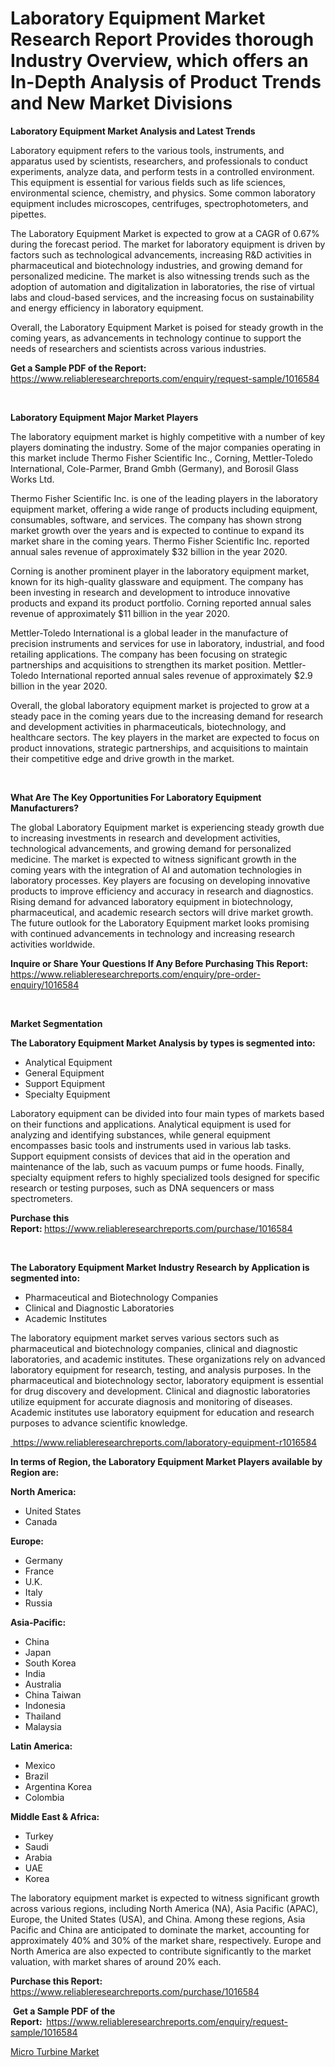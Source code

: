 <p><h1>Laboratory Equipment Market Research Report Provides thorough Industry Overview, which offers an In-Depth Analysis of Product Trends and New Market Divisions</h1></p><p><strong>Laboratory Equipment Market Analysis and Latest Trends</strong></p>
<p><p>Laboratory equipment refers to the various tools, instruments, and apparatus used by scientists, researchers, and professionals to conduct experiments, analyze data, and perform tests in a controlled environment. This equipment is essential for various fields such as life sciences, environmental science, chemistry, and physics. Some common laboratory equipment includes microscopes, centrifuges, spectrophotometers, and pipettes.</p><p>The Laboratory Equipment Market is expected to grow at a CAGR of 0.67% during the forecast period. The market for laboratory equipment is driven by factors such as technological advancements, increasing R&D activities in pharmaceutical and biotechnology industries, and growing demand for personalized medicine. The market is also witnessing trends such as the adoption of automation and digitalization in laboratories, the rise of virtual labs and cloud-based services, and the increasing focus on sustainability and energy efficiency in laboratory equipment.</p><p>Overall, the Laboratory Equipment Market is poised for steady growth in the coming years, as advancements in technology continue to support the needs of researchers and scientists across various industries.</p></p>
<p><strong>Get a Sample PDF of the Report:&nbsp;</strong> <a href="https://www.reliableresearchreports.com/enquiry/request-sample/1016584">https://www.reliableresearchreports.com/enquiry/request-sample/1016584</a></p>
<p>&nbsp;</p>
<p><strong>Laboratory Equipment Major Market Players</strong></p>
<p><p>The laboratory equipment market is highly competitive with a number of key players dominating the industry. Some of the major companies operating in this market include Thermo Fisher Scientific Inc., Corning, Mettler-Toledo International, Cole-Parmer, Brand Gmbh (Germany), and Borosil Glass Works Ltd.</p><p>Thermo Fisher Scientific Inc. is one of the leading players in the laboratory equipment market, offering a wide range of products including equipment, consumables, software, and services. The company has shown strong market growth over the years and is expected to continue to expand its market share in the coming years. Thermo Fisher Scientific Inc. reported annual sales revenue of approximately $32 billion in the year 2020.</p><p>Corning is another prominent player in the laboratory equipment market, known for its high-quality glassware and equipment. The company has been investing in research and development to introduce innovative products and expand its product portfolio. Corning reported annual sales revenue of approximately $11 billion in the year 2020.</p><p>Mettler-Toledo International is a global leader in the manufacture of precision instruments and services for use in laboratory, industrial, and food retailing applications. The company has been focusing on strategic partnerships and acquisitions to strengthen its market position. Mettler-Toledo International reported annual sales revenue of approximately $2.9 billion in the year 2020.</p><p>Overall, the global laboratory equipment market is projected to grow at a steady pace in the coming years due to the increasing demand for research and development activities in pharmaceuticals, biotechnology, and healthcare sectors. The key players in the market are expected to focus on product innovations, strategic partnerships, and acquisitions to maintain their competitive edge and drive growth in the market.</p></p>
<p>&nbsp;</p>
<p><strong>What Are The Key Opportunities For Laboratory Equipment Manufacturers?</strong></p>
<p><p>The global Laboratory Equipment market is experiencing steady growth due to increasing investments in research and development activities, technological advancements, and growing demand for personalized medicine. The market is expected to witness significant growth in the coming years with the integration of AI and automation technologies in laboratory processes. Key players are focusing on developing innovative products to improve efficiency and accuracy in research and diagnostics. Rising demand for advanced laboratory equipment in biotechnology, pharmaceutical, and academic research sectors will drive market growth. The future outlook for the Laboratory Equipment market looks promising with continued advancements in technology and increasing research activities worldwide.</p></p>
<p><strong>Inquire or Share Your Questions If Any Before Purchasing This Report:</strong> <a href="https://www.reliableresearchreports.com/enquiry/pre-order-enquiry/1016584">https://www.reliableresearchreports.com/enquiry/pre-order-enquiry/1016584</a></p>
<p>&nbsp;</p>
<p><strong>Market Segmentation</strong></p>
<p><strong>The Laboratory Equipment Market Analysis by types is segmented into:</strong></p>
<p><ul><li>Analytical Equipment</li><li>General Equipment</li><li>Support Equipment</li><li>Specialty Equipment</li></ul></p>
<p><p>Laboratory equipment can be divided into four main types of markets based on their functions and applications. Analytical equipment is used for analyzing and identifying substances, while general equipment encompasses basic tools and instruments used in various lab tasks. Support equipment consists of devices that aid in the operation and maintenance of the lab, such as vacuum pumps or fume hoods. Finally, specialty equipment refers to highly specialized tools designed for specific research or testing purposes, such as DNA sequencers or mass spectrometers.</p></p>
<p><strong>Purchase this Report:&nbsp;</strong><a href="https://www.reliableresearchreports.com/purchase/1016584">https://www.reliableresearchreports.com/purchase/1016584</a></p>
<p>&nbsp;</p>
<p><strong>The Laboratory Equipment Market Industry Research by Application is segmented into:</strong></p>
<p><ul><li>Pharmaceutical and Biotechnology Companies</li><li>Clinical and Diagnostic Laboratories</li><li>Academic Institutes</li></ul></p>
<p><p>The laboratory equipment market serves various sectors such as pharmaceutical and biotechnology companies, clinical and diagnostic laboratories, and academic institutes. These organizations rely on advanced laboratory equipment for research, testing, and analysis purposes. In the pharmaceutical and biotechnology sector, laboratory equipment is essential for drug discovery and development. Clinical and diagnostic laboratories utilize equipment for accurate diagnosis and monitoring of diseases. Academic institutes use laboratory equipment for education and research purposes to advance scientific knowledge.</p></p>
<p><a href="https://www.reliableresearchreports.com/laboratory-equipment-r1016584">&nbsp;https://www.reliableresearchreports.com/laboratory-equipment-r1016584</a></p>
<p><strong>In terms of Region, the Laboratory Equipment Market Players available by Region are:</strong></p>
<p>
    <p> <strong> North America: </strong>
        <ul>
            <li>United States</li>
            <li>Canada</li>
        </ul>
        </p> 
    <p> <strong> Europe: </strong>
        <ul>
            <li>Germany</li>
            <li>France</li>
            <li>U.K.</li>
            <li>Italy</li>
            <li>Russia</li>
        </ul>
        </p> 
    <p> <strong> Asia-Pacific: </strong>
        <ul>
            <li>China</li>
            <li>Japan</li>
            <li>South Korea</li>
            <li>India</li>
            <li>Australia</li>
            <li>China Taiwan</li>
            <li>Indonesia</li>
            <li>Thailand</li>
            <li>Malaysia</li>
        </ul>
        </p> 
    <p> <strong> Latin America: </strong>
        <ul>
            <li>Mexico</li>
            <li>Brazil</li>
            <li>Argentina Korea</li>
            <li>Colombia</li>
        </ul>
        </p> 
    <p> <strong> Middle East & Africa: </strong>
        <ul>
            <li>Turkey</li>
            <li>Saudi</li>
            <li>Arabia</li>
            <li>UAE</li>
            <li>Korea</li>
        </ul>
    </p>
    </p>
<p><p>The laboratory equipment market is expected to witness significant growth across various regions, including North America (NA), Asia Pacific (APAC), Europe, the United States (USA), and China. Among these regions, Asia Pacific and China are anticipated to dominate the market, accounting for approximately 40% and 30% of the market share, respectively. Europe and North America are also expected to contribute significantly to the market valuation, with market shares of around 20% each.</p></p>
<p><strong>Purchase this Report: </strong><a href="https://www.reliableresearchreports.com/purchase/1016584">https://www.reliableresearchreports.com/purchase/1016584</a></p>
<p>&nbsp;<strong>Get a Sample PDF of the Report:&nbsp;&nbsp;</strong><a href="https://www.reliableresearchreports.com/enquiry/request-sample/1016584">https://www.reliableresearchreports.com/enquiry/request-sample/1016584</a></p>
<p><strong></strong></p>
<p><p><a href="https://github.com/ChiragRp1/Market-Research-Report-List-4/blob/main/micro-turbine-market.md">Micro Turbine Market</a></p></p>